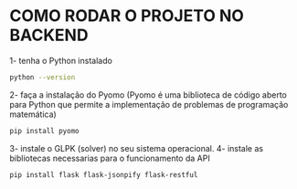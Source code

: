 # COMO RODAR O PROJETO NO BACKEND

1- tenha o Python instalado
```bash
python --version
```
2- faça a instalação do Pyomo (Pyomo é uma biblioteca de código aberto para Python que permite a implementação de problemas de programação matemática)
```bash
pip install pyomo
```
3- instale o GLPK (solver) no seu sistema operacional.
4- instale as bibliotecas necessarias para o funcionamento da API
```bash
pip install flask flask-jsonpify flask-restful
```
